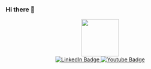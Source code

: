 ### Hi there 👋

<div id="header" align="center">
  <img src="https://media.giphy.com/media/v1.Y2lkPTc5MGI3NjExZzNpcGZtZ2N0YXJyMDZ6cTd6dTB4ZHJxdTA5cWp2MDU1dmgyem5vNSZlcD12MV9pbnRlcm5hbF9naWZfYnlfaWQmY3Q9Zw/uB86ZyWQsnFSGYe2sA/giphy.gif" width="100"/>
</div>


<div id="badges" align="center">
  <a href="https://www.linkedin.com/in/elya-kuntuganova/?trk=opento_sprofile_topcard">
    <img src="https://img.shields.io/badge/LinkedIn-blue?style=for-the-badge&logo=linkedin&logoColor=white" alt="LinkedIn Badge"/>
  </a>
  <a href="t.me/kuntuganova">
    <img src="https://img.shields.io/badge/Telegram-blue?style=for-the-badge&logo=twitter&logoColor=white" alt="Youtube Badge"/>
  </a>
</div>
<!--
**kuntuganova/kuntuganova** is a ✨ _special_ ✨ repository because its `README.md` (this file) appears on your GitHub profile.

Here are some ideas to get you started:

- 🔭 I’m currently working on ...
- 🌱 I’m currently learning ...
- 👯 I’m looking to collaborate on ...
- 🤔 I’m looking for help with ...
- 💬 Ask me about ...
- 📫 How to reach me: ...
- 😄 Pronouns: ...
- ⚡ Fun fact: ...
-->
